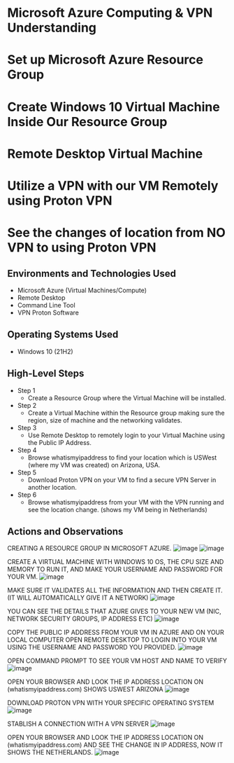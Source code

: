 # Microsoft Azure Computing & VPN Understanding
#
#
# Set up Microsoft Azure Resource Group
# Create Windows 10 Virtual Machine Inside Our Resource Group
# Remote Desktop Virtual Machine 
# Utilize a VPN with our VM Remotely using Proton VPN
# See the changes of location from NO VPN to using Proton VPN

<h2>Environments and Technologies Used</h2>

- Microsoft Azure (Virtual Machines/Compute)
- Remote Desktop
- Command Line Tool
- VPN Proton Software

<h2>Operating Systems Used </h2>

- Windows 10 (21H2)

<h2>High-Level Steps</h2>

- Step 1
  - Create a Resource Group where the Virtual Machine will be installed.
- Step 2
  - Create a Virtual Machine within the Resource group making sure the region, size of machine and the networking validates.
- Step 3
  - Use Remote Desktop to remotely login to your Virtual Machine using the Public IP Address.
- Step 4
  - Browse whatismyipaddress to find your location which is USWest (where my VM was created) on Arizona, USA.
- Step 5
  - Download Proton VPN on your VM to find a secure VPN Server in another location.
- Step 6
  - Browse whatismyipaddress from your VM with the VPN running and see the location change. (shows my VM being in Netherlands)

<h2>Actions and Observations</h2>

CREATING A RESOURCE GROUP IN MICROSOFT AZURE.
![image](https://github.com/JasonCIT/MicrosoftAzureComputing/assets/145295769/45abdb8b-db08-457c-8952-c27c659aea13)
![image](https://github.com/JasonCIT/MicrosoftAzureComputing/assets/145295769/18fd5851-30b4-4400-bcfa-e6f57b988cb9)

CREATE A VIRTUAL MACHINE WITH WINDOWS 10 OS, THE CPU SIZE AND MEMORY TO RUN IT, AND MAKE YOUR USERNAME AND PASSWORD FOR YOUR VM.
![image](https://github.com/JasonCIT/MicrosoftAzureComputing/assets/145295769/89657ce3-15f0-4db9-adb0-48caa2110863)

MAKE SURE IT VALIDATES ALL THE INFORMATION AND THEN CREATE IT. (IT WILL AUTOMATICALLY GIVE IT A NETWORK)
![image](https://github.com/JasonCIT/MicrosoftAzureComputing/assets/145295769/d2ae1424-3168-4aee-8b2d-b2a8e29ac9a1)

YOU CAN SEE THE DETAILS THAT AZURE GIVES TO YOUR NEW VM (NIC, NETWORK SECURITY GROUPS, IP ADDRESS ETC)
![image](https://github.com/JasonCIT/MicrosoftAzureComputing/assets/145295769/051ca282-48d1-49e6-a4b8-48d0c193a8ff)

COPY THE PUBLIC IP ADDRESS FROM YOUR VM IN AZURE AND ON YOUR LOCAL COMPUTER OPEN REMOTE DESKTOP TO LOGIN INTO YOUR VM USING THE USERNAME AND PASSWORD YOU PROVIDED.
![image](https://github.com/JasonCIT/MicrosoftAzureComputing/assets/145295769/54f1b974-dc9c-4c7c-aed0-b27490ec3358)

OPEN COMMAND PROMPT TO SEE YOUR VM HOST AND NAME TO VERIFY
![image](https://github.com/JasonCIT/MicrosoftAzureComputing/assets/145295769/727ae620-91fe-4b26-b4a6-1f2735fe01fd)

OPEN YOUR BROWSER AND LOOK THE IP ADDRESS LOCATION ON (whatismyipaddress.com) SHOWS USWEST ARIZONA
![image](https://github.com/JasonCIT/MicrosoftAzureComputing/assets/145295769/62d754a1-a11b-4db3-9a18-9e706cb476d1)

DOWNLOAD PROTON VPN WITH YOUR SPECIFIC OPERATING SYSTEM
![image](https://github.com/JasonCIT/MicrosoftAzureComputing/assets/145295769/0018ccbf-2309-44f2-870a-88ebecda63b2)

STABLISH A CONNECTION WITH A VPN SERVER 
![image](https://github.com/JasonCIT/MicrosoftAzureComputing/assets/145295769/94caf404-1c57-4150-b32d-30f7f4f5a845)

OPEN YOUR BROWSER AND LOOK THE IP ADDRESS LOCATION ON (whatismyipaddress.com) AND SEE THE CHANGE IN IP ADDRESS, NOW IT SHOWS THE NETHERLANDS.
![image](https://github.com/JasonCIT/MicrosoftAzureComputing/assets/145295769/560a9898-4a08-42e3-96bc-ad061e18b78a)

